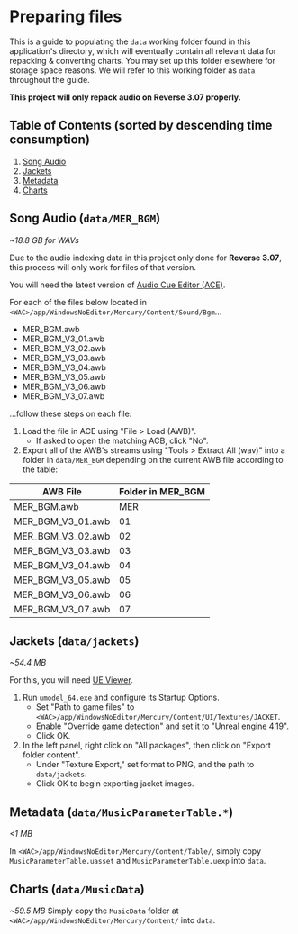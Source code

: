 # Preparing files
This is a guide to populating the `data` working folder found in this application's directory, which will eventually contain all relevant data for repacking & converting charts. You may set up this folder elsewhere for storage space reasons. We will refer to this working folder as `data` throughout the guide.

**This project will only repack audio on Reverse 3.07 properly.**

## Table of Contents (sorted by descending time consumption)
1. [Song Audio](#song-audio-datamer_bgm)
2. [Jackets](#jackets-datajackets)
3. [Metadata](#metadata-datamusicparametertable)
4. [Charts](#charts-datamusicdata)

## Song Audio (`data/MER_BGM`)
*~18.8 GB for WAVs*

Due to the audio indexing data in this project only done for **Reverse 3.07**, this process will only work for files of that version.

You will need the latest version of [Audio Cue Editor (ACE)](https://github.com/LazyBone152/ACE).

For each of the files below located in `<WAC>/app/WindowsNoEditor/Mercury/Content/Sound/Bgm`...

- MER_BGM.awb
- MER_BGM_V3_01.awb
- MER_BGM_V3_02.awb
- MER_BGM_V3_03.awb
- MER_BGM_V3_04.awb
- MER_BGM_V3_05.awb
- MER_BGM_V3_06.awb
- MER_BGM_V3_07.awb

...follow these steps on each file:

1. Load the file in ACE using "File > Load (AWB)".
    - If asked to open the matching ACB, click "No".
2. Export all of the AWB's streams using "Tools > Extract All (wav)" into a folder in `data/MER_BGM` depending on the current AWB file according to the table:

| AWB File          | Folder in MER_BGM |
|-------------------|-------------------|
| MER_BGM.awb       | MER               |
| MER_BGM_V3_01.awb | 01                |
| MER_BGM_V3_02.awb | 02                |
| MER_BGM_V3_03.awb | 03                |
| MER_BGM_V3_04.awb | 04                |
| MER_BGM_V3_05.awb | 05                |
| MER_BGM_V3_06.awb | 06                |
| MER_BGM_V3_07.awb | 07                |

## Jackets (`data/jackets`)
*~54.4 MB*

For this, you will need [UE Viewer](https://www.gildor.org/en/projects/umodel).

1. Run `umodel_64.exe` and configure its Startup Options.
    - Set "Path to game files" to `<WAC>/app/WindowsNoEditor/Mercury/Content/UI/Textures/JACKET`.
    - Enable "Override game detection" and set it to "Unreal engine 4.19".
    - Click OK.
2. In the left panel, right click on "All packages", then click on "Export folder content".
    - Under "Texture Export," set format to PNG, and the path to `data/jackets`.
    - Click OK to begin exporting jacket images.

## Metadata (`data/MusicParameterTable.*`)
*<1 MB*

In `<WAC>/app/WindowsNoEditor/Mercury/Content/Table/`, simply copy `MusicParameterTable.uasset` and `MusicParameterTable.uexp` into `data`.

## Charts (`data/MusicData`)
*~59.5 MB*
Simply copy the `MusicData` folder at `<WAC>/app/WindowsNoEditor/Mercury/Content/` into `data`.
